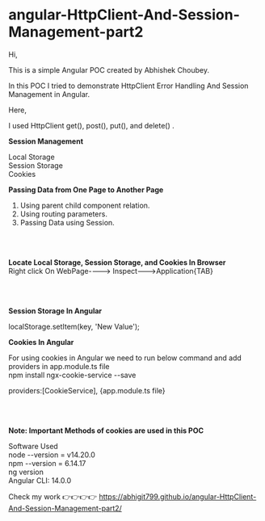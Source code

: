 # angular-HttpClient-And-Session-Management-part2


Hi, <br/>

This is a simple Angular POC created by Abhishek Choubey. <br/>

In this POC I tried to demonstrate HttpClient Error Handling And Session Management in Angular. <br/>

Here, <br/>

I used HttpClient get(), post(), put(), and delete() .<br/>

<b> Session Management </b> <br/>

Local Storage <br/>
Session Storage <br/>
Cookies <br/>

<b>Passing Data from One Page to Another Page </b> <br/>
1) Using parent child component relation. <br/>
2) Using routing parameters.  <br/>
3) Passing Data using Session. <br/>

<br/><br/>

<b> Locate Local Storage, Session Storage, and Cookies In Browser </b> <br/>
Right click On WebPage----> Inspect--->Application{TAB}

<br/> <br/>

<b> Session Storage In Angular  </b> <br/>

localStorage.setItem(key, 'New Value'); <br/>


<b> Cookies In Angular </b> <br/>

For using cookies in Angular we need to run below command and add providers in app.module.ts file <br/>
npm install ngx-cookie-service --save  <br/>

providers:[CookieService], {app.module.ts file} <br/>

<br/> <br/>

<b> Note: Important Methods of cookies are used in this POC </b> <br/>

Software Used <br/>
node --version = v14.20.0 <br/>
npm --version = 6.14.17 <br/>
ng version <br/>
Angular CLI: 14.0.0 <br/>

Check my work 👉👉👉👉 https://abhigit799.github.io/angular-HttpClient-And-Session-Management-part2/


<br/>



